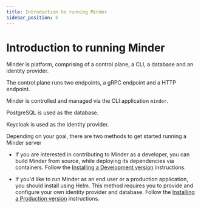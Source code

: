 ```yaml
---
title: Introduction to running Minder
sidebar_position: 5
---
```


# Introduction to running Minder

Minder is platform, comprising of a control plane, a CLI, a database and an
identity provider.

The control plane runs two endpoints, a gRPC endpoint and a HTTP endpoint.

Minder is controlled and managed via the CLI application `minder`.

PostgreSQL is used as the database.

Keycloak is used as the identity provider.

Depending on your goal, there are two methods to get started running a Minder
server

- If you are interested in contributing to Minder as a developer, you can build
  Minder from source, while deploying its dependencies via containers. Follow
  the [Installing a Development version](./run_the_server.md) instructions.

- If you'd like to run Minder as an end user or a production application, you
  should install using Helm. This method requires you to provide and configure
  your own identity provider and database. Follow the
  [Installing a Production version](./installing_minder.md) instructions.
